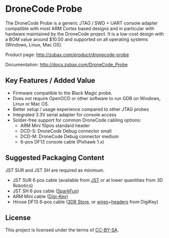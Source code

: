 # DroneCode Probe

The DroneCode Probe is a generic JTAG / SWD + UART console adapter compatible with most ARM Cortex based
designs and in particular with hardware maintained by the DroneCode project.
It is a low-cost design with a BOM value around $10.00​ and supported on all operating systems (Windows, Linux, Mac OS).

Product page: <http://zubax.com/product/dronecode-probe>

Documentation: <http://docs.zubax.com/DroneCode_Probe>

## Key Features / Added Value

- Firmware compatible to the Black Magic probe.
- Does not require OpenOCD or other software to run GDB on Windows, Linux or Mac OS.
- Better setup / usage experience compared to other JTAG probes
- Integrated 3.3V serial adapter for console access
- Solder-free support for common DroneCode cabling options:
  - ARM Mini 10pos standard header
  - DCD-S: DroneCode Debug connector small
  - DCD-M: DroneCode Debug connector medium
  - 6-pos DF13 console cable (Pixhawk 1.x)

## Suggested Packaging Content

JST SUR and JST SH are required as minimum.

- JST SUR 6 pos cable (available from [JST](http://www.jst.com/home9.html) or at lower quantities from 3D Robotics)
- JST SH 6 pos cable ([SparkFun](https://www.sparkfun.com/products/9123))
- ARM Mini cable ([Digi-Key](http://www.digikey.com/product-search/en?x=0&y=0&lang=en&site=us&KeyWords=FFSD-05-D-06.00-01-N))
- Hirose DF13 6-pos cable ([3DR Store](https://store.3drobotics.com/products/df13-6-position-connector-15-cm), or [wires](http://www.digikey.com/product-detail/en/H4BBT-10104-W8/H4BBT-10104-W8-ND/425449)+[headers](http://www.digikey.com/product-search/en?KeyWords=DF13-6S-1.25C&WT.z_header=search_go) from DigiKey)

## License

This project is licensed under the terms of [CC-BY-SA](https://creativecommons.org/licenses/by-sa/3.0/).
